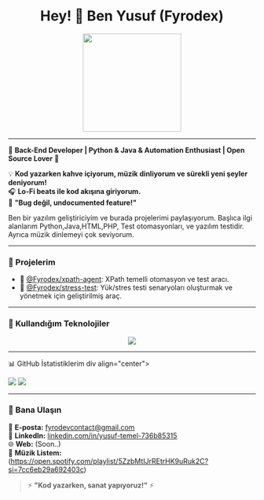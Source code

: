 <h1 align="center">Hey! 👋 Ben Yusuf (Fyrodex)</h1>

<div align="center">
  <img src="https://media.giphy.com/media/3o7abKhOpu0NwenH3O/giphy.gif" width="200"/>
</div>

---

🚀 **Back-End Developer | Python & Java & Automation Enthusiast | Open Source Lover** 🚀  

💡 **Kod yazarken kahve içiyorum, müzik dinliyorum ve sürekli yeni şeyler deniyorum!**  
🎧 **Lo-Fi beats ile kod akışına giriyorum.**  
📌 **"Bug değil, undocumented feature!"**  
  
Ben bir yazılım geliştiriciyim ve burada projelerimi paylaşıyorum. Başlıca ilgi alanlarım Python,Java,HTML,PHP, Test otomasyonları, ve yazılım testidir. Ayrıca müzik dinlemeyi çok seviyorum.

---

### 🚀 Projelerim  

- 📁 [@Fyrodex/xpath-agent](https://github.com/Fyrodex/xpath-agent): XPath temelli otomasyon ve test aracı.
- 📁 [@Fyrodex/stress-test](https://github.com/Fyrodex/stress-test): Yük/stres testi senaryoları oluşturmak ve yönetmek için geliştirilmiş araç.

---

### 🔧 Kullandığım Teknolojiler  

<p align="center">
  <img src="https://skillicons.dev/icons?i=python,js,html,css,bash,github,git" />
</p>

---

📊 GitHub İstatistiklerim
div align="center"> 

 <img src="https://github-readme-stats.vercel.app/api?username=Fyrodex&show_icons=true&theme=radical&hide_border=true&count_private=true&bg_color=000000&title_color=e7ffae&text_color=fff"/>
 <img src="https://github-readme-streak-stats.herokuapp.com?user=Fyrodex&theme=dark&hide_border=true&border_radius=20&locale=tr&card_height=208&background=000000&sideNums=EBD20C&ring=DD0000&sideLabels=EBD20C"/>
</div>

---

### 💬 Bana Ulaşın  

📧 **E-posta:** fyrodevcontact@gmail.com  
💼 **LinkedIn:** [linkedin.com/in/yusuf-temel-736b85315](https://www.linkedin.com/in/yusuf-temel-736b85315/)  
🌐 **Web:** (Soon..)  
🎵 **Müzik Listem:** (https://open.spotify.com/playlist/5ZzbMtIJrREtrHK9uRuk2C?si=7cc6eb29a692403c)  
  
> ⚡ **"Kod yazarken, sanat yapıyoruz!"** ⚡  
